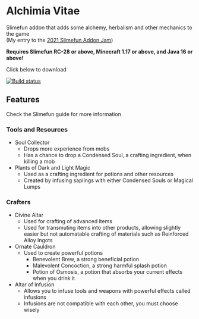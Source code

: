 # Alchimia Vitae
Slimefun addon that adds some alchemy, herbalism and other mechanics to the game  
(My entry to the [2021 Slimefun Addon Jam](https://github.com/Slimefun/Slimefun4/wiki/Addon-Jam-2021))

**Requires Slimefun RC-28 or above, Minecraft 1.17 or above, and Java 16 or above!**

Click below to download

[![Build status](https://thebusybiscuit.github.io/builds/Apeiros-46B/AlchimiaVitae/master/badge.svg)](https://thebusybiscuit.github.io/builds/Apeiros-46B/AlchimiaVitae/master/)

## Features
Check the Slimefun guide for more information

### Tools and Resources
- Soul Collector
  - Drops more experience from mobs
  - Has a chance to drop a Condensed Soul, a crafting ingredient, when killing a mob
- Plants of Dark and Light Magic
  - Used as a crafting ingredient for potions and other resources
  - Created by infusing saplings with either Condensed Souls or Magical Lumps

### Crafters
- Divine Altar
  - Used for crafting of advanced items
  - Used for transmuting items into other products, allowing slightly easier but not automatable crafting of materials such as Reinforced Alloy Ingots
- Ornate Cauldron
  - Used to create powerful potions
    - Benevolent Brew, a strong beneficial potion
    - Malevolent Concoction, a strong harmful splash potion
    - Potion of Osmosis, a potion that absorbs your current effects when you drink it
- Altar of Infusion
  - Allows you to infuse tools and weapons with powerful effects called infusions
  - Infusions are not compatible with each other, you must choose wisely
